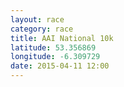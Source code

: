 ```yaml
---
layout: race
category: race
title: AAI National 10k
latitude: 53.356869
longitude: -6.309729
date: 2015-04-11 12:00
---
```

